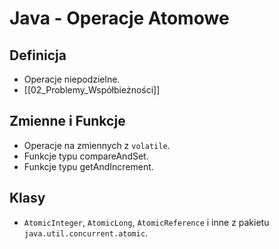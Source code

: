 # Java - Operacje Atomowe

## Definicja
- Operacje niepodzielne.
- [[02_Problemy_Współbieżności]]

## Zmienne i Funkcje
- Operacje na zmiennych z `volatile`.
- Funkcje typu compareAndSet.
- Funkcje typu getAndIncrement.

## Klasy
- `AtomicInteger`, `AtomicLong`, `AtomicReference` i inne z pakietu `java.util.concurrent.atomic`.
